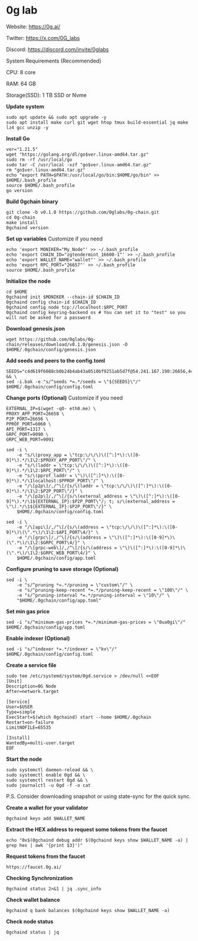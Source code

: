 # 0g lab

Website: https://0g.ai/

Twitter: https://x.com/0G_labs

Discord: https://discord.com/invite/0glabs

System Requirements (Recommended)

CPU: 8 core

RAM: 64 GB

Storage(SSD): 1 TB SSD or Nvme

**Update system**
```
sudo apt update && sudo apt upgrade -y
sudo apt install make curl git wget htop tmux build-essential jq make lz4 gcc unzip -y
```

**Install Go**
```
ver="1.21.5"
wget "https://golang.org/dl/go$ver.linux-amd64.tar.gz"
sudo rm -rf /usr/local/go
sudo tar -C /usr/local -xzf "go$ver.linux-amd64.tar.gz"
rm "go$ver.linux-amd64.tar.gz"
echo "export PATH=$PATH:/usr/local/go/bin:$HOME/go/bin" >> $HOME/.bash_profile
source $HOME/.bash_profile
go version
```

**Build 0gchain binary**
```
git clone -b v0.1.0 https://github.com/0glabs/0g-chain.git
cd 0g-chain
make install
0gchaind version
```

**Set up variables**
Customize if you need
```
echo 'export MONIKER="My_Node"' >> ~/.bash_profile
echo 'export CHAIN_ID="zgtendermint_16600-1"' >> ~/.bash_profile
echo 'export WALLET_NAME="wallet"' >> ~/.bash_profile
echo 'export RPC_PORT="26657"' >> ~/.bash_profile
source $HOME/.bash_profile
```

**Initialize the node**
```
cd $HOME
0gchaind init $MONIKER --chain-id $CHAIN_ID
0gchaind config chain-id $CHAIN_ID
0gchaind config node tcp://localhost:$RPC_PORT
0gchaind config keyring-backend os # You can set it to "test" so you will not be asked for a password
```

**Download genesis.json**
```
wget https://github.com/0glabs/0g-chain/releases/download/v0.1.0/genesis.json -O $HOME/.0gchain/config/genesis.json
```

**Add seeds and peers to the config.toml**
```
SEEDS="c4d619f6088cb0b24b4ab43a0510bf9251ab5d7f@54.241.167.190:26656,44d11d4ba92a01b520923f51632d2450984d5886@54.176.175.48:26656,f2693dd86766b5bf8fd6ab87e2e970d564d20aff@54.193.250.204:26656,f878d40c538c8c23653a5b70f615f8dccec6fb9f@54.215.187.94:26656" && \
sed -i.bak -e "s/^seeds *=.*/seeds = \"${SEEDS}\"/" $HOME/.0gchain/config/config.toml
```

**Change ports (Optional)**
 Customize if you need
```
EXTERNAL_IP=$(wget -qO- eth0.me) \
PROXY_APP_PORT=26658 \
P2P_PORT=26656 \
PPROF_PORT=6060 \
API_PORT=1317 \
GRPC_PORT=9090 \
GRPC_WEB_PORT=9091
```

```
sed -i \
    -e "s/\(proxy_app = \"tcp:\/\/\)\([^:]*\):\([0-9]*\).*/\1\2:$PROXY_APP_PORT\"/" \
    -e "s/\(laddr = \"tcp:\/\/\)\([^:]*\):\([0-9]*\).*/\1\2:$RPC_PORT\"/" \
    -e "s/\(pprof_laddr = \"\)\([^:]*\):\([0-9]*\).*/\1localhost:$PPROF_PORT\"/" \
    -e "/\[p2p\]/,/^\[/{s/\(laddr = \"tcp:\/\/\)\([^:]*\):\([0-9]*\).*/\1\2:$P2P_PORT\"/}" \
    -e "/\[p2p\]/,/^\[/{s/\(external_address = \"\)\([^:]*\):\([0-9]*\).*/\1${EXTERNAL_IP}:$P2P_PORT\"/; t; s/\(external_address = \"\).*/\1${EXTERNAL_IP}:$P2P_PORT\"/}" \
    $HOME/.0gchain/config/config.toml
```

```
sed -i \
    -e "/\[api\]/,/^\[/{s/\(address = \"tcp:\/\/\)\([^:]*\):\([0-9]*\)\(\".*\)/\1\2:$API_PORT\4/}" \
    -e "/\[grpc\]/,/^\[/{s/\(address = \"\)\([^:]*\):\([0-9]*\)\(\".*\)/\1\2:$GRPC_PORT\4/}" \
    -e "/\[grpc-web\]/,/^\[/{s/\(address = \"\)\([^:]*\):\([0-9]*\)\(\".*\)/\1\2:$GRPC_WEB_PORT\4/}" \
    $HOME/.0gchain/config/app.toml
```

**Configure pruning to save storage (Optional)**
```
sed -i \
    -e "s/^pruning *=.*/pruning = \"custom\"/" \
    -e "s/^pruning-keep-recent *=.*/pruning-keep-recent = \"100\"/" \
    -e "s/^pruning-interval *=.*/pruning-interval = \"10\"/" \
    "$HOME/.0gchain/config/app.toml"
```

**Set min gas price**
```
sed -i "s/^minimum-gas-prices *=.*/minimum-gas-prices = \"0ua0gi\"/" $HOME/.0gchain/config/app.toml
```

**Enable indexer (Optional)**
```
sed -i "s/^indexer *=.*/indexer = \"kv\"/" $HOME/.0gchain/config/config.toml
```

**Create a service file**
```
sudo tee /etc/systemd/system/0gd.service > /dev/null <<EOF
[Unit]
Description=0G Node
After=network.target

[Service]
User=$USER
Type=simple
ExecStart=$(which 0gchaind) start --home $HOME/.0gchain
Restart=on-failure
LimitNOFILE=65535

[Install]
WantedBy=multi-user.target
EOF
```

**Start the node**
```
sudo systemctl daemon-reload && \
sudo systemctl enable 0gd && \
sudo systemctl restart 0gd && \
sudo journalctl -u 0gd -f -o cat
```
P.S. Consider downloading snapshot or using state-sync for the quick sync.

**Create a wallet for your validator**
```
0gchaind keys add $WALLET_NAME
```

**Extract the HEX address to request some tokens from the faucet**
```
echo "0x$(0gchaind debug addr $(0gchaind keys show $WALLET_NAME -a) | grep hex | awk '{print $3}')"
```

**Request tokens from the faucet**
```
https://faucet.0g.ai/
```

**Checking Synchronization**
```
0gchaind status 2>&1 | jq .sync_info
```

**Check wallet balance**
```
0gchaind q bank balances $(0gchaind keys show $WALLET_NAME -a)
```

**Check node status**
```
0gchaind status | jq
```
